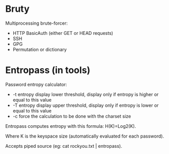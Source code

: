 # Bruty
Multiprocessing brute-forcer:
- HTTP BasicAuth (either GET or HEAD requests)
- SSH
- GPG
- Permutation or dictionary

# Entropass (in tools)
Password entropy calculator:
- -t entropy display lower threshold, display only if entropy is higher or equal to this value
- -T entropy display upper threshold, display only if entropy is lower or equal to this value
- -c force the calculation to be done with the charset size

Entropass computes entropy with this formula: H(K)=Log2(K).

Where K is the keyspace size (automatically evaluated for each password).

Accepts piped source (eg: cat rockyou.txt | entropass).
